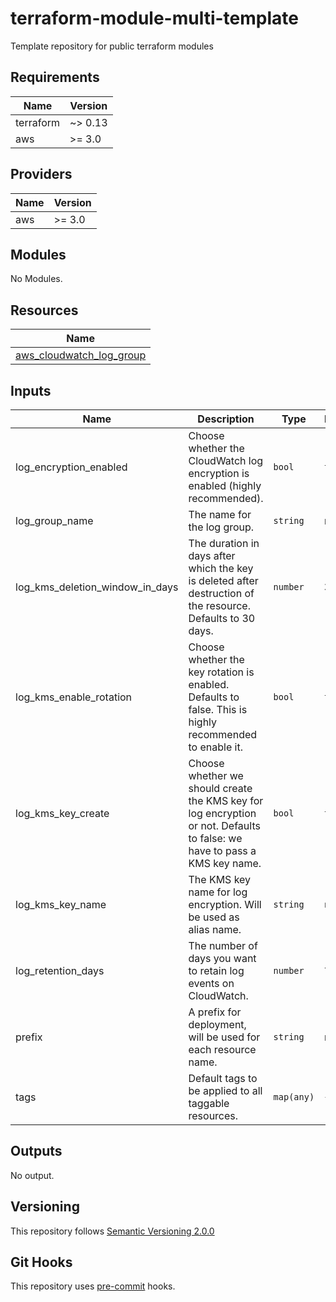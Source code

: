 # terraform-module-multi-template

Template repository for public terraform modules

<!-- BEGINNING OF PRE-COMMIT-TERRAFORM DOCS HOOK -->
## Requirements

| Name | Version |
|------|---------|
| terraform | ~> 0.13 |
| aws | >= 3.0 |

## Providers

| Name | Version |
|------|---------|
| aws | >= 3.0 |

## Modules

No Modules.

## Resources

| Name |
|------|
| [aws_cloudwatch_log_group](https://registry.terraform.io/providers/hashicorp/aws/latest/docs/resources/cloudwatch_log_group) |

## Inputs

| Name | Description | Type | Default | Required |
|------|-------------|------|---------|:--------:|
| log\_encryption\_enabled | Choose whether the CloudWatch log encryption is enabled (highly recommended). | `bool` | `true` | no |
| log\_group\_name | The name for the log group. | `string` | n/a | yes |
| log\_kms\_deletion\_window\_in\_days | The duration in days after which the key is deleted after destruction of the resource. Defaults to 30 days. | `number` | `30` | no |
| log\_kms\_enable\_rotation | Choose whether the key rotation is enabled. Defaults to false. This is highly recommended to enable it. | `bool` | `true` | no |
| log\_kms\_key\_create | Choose whether we should create the KMS key for log encryption or not. Defaults to false: we have to pass a KMS key name. | `bool` | `true` | no |
| log\_kms\_key\_name | The KMS key name for log encryption. Will be used as alias name. | `string` | `null` | no |
| log\_retention\_days | The number of days you want to retain log events on CloudWatch. | `number` | `7` | no |
| prefix | A prefix for deployment, will be used for each resource name. | `string` | n/a | yes |
| tags | Default tags to be applied to all taggable resources. | `map(any)` | `{}` | no |

## Outputs

No output.
<!-- END OF PRE-COMMIT-TERRAFORM DOCS HOOK -->

## Versioning
This repository follows [Semantic Versioning 2.0.0](https://semver.org/)

## Git Hooks
This repository uses [pre-commit](https://pre-commit.com/) hooks.
